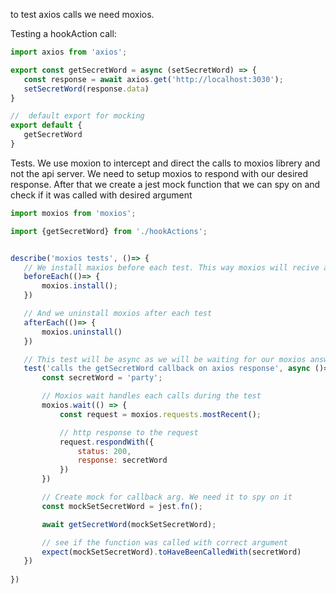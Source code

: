  to test axios calls we need moxios.

 Testing a hookAction call:

 ```javascript
import axios from 'axios';

export const getSecretWord = async (setSecretWord) => {
    const response = await axios.get('http://localhost:3030');
    setSecretWord(response.data)
}

//  default export for mocking
export default {
    getSecretWord
}
 ```


Tests.
We use moxion to intercept and direct the calls to moxios librery and not the api server.
We need to setup moxios to respond with our desired response.
After that we create a jest mock function that we can spy on and check if it was called with desired argument

 ```javascript
import moxios from 'moxios';

import {getSecretWord} from './hookActions';


describe('moxios tests', ()=> {
    // We install maxios before each test. This way moxios will recive all our test calls and not HTTP server
    beforeEach(()=> {
        moxios.install();
    })

    // And we uninstall moxios after each test
    afterEach(()=> {
        moxios.uninstall()
    })

    // This test will be async as we will be waiting for our moxios answer
    test('calls the getSecretWord callback on axios response', async ()=> {
        const secretWord = 'party';

        // Moxios wait handles each calls during the test
        moxios.wait(() => {
            const request = moxios.requests.mostRecent();

            // http response to the request
            request.respondWith({
                status: 200,
                response: secretWord
            })
        })

        // Create mock for callback arg. We need it to spy on it
        const mockSetSecretWord = jest.fn();

        await getSecretWord(mockSetSecretWord);

        // see if the function was called with correct argument
        expect(mockSetSecretWord).toHaveBeenCalledWith(secretWord)
    })
    
})
 ```
